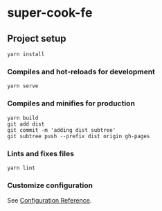 # super-cook-fe

## Project setup
```
yarn install
```

### Compiles and hot-reloads for development
```
yarn serve
```

### Compiles and minifies for production
```
yarn build
git add dist
git commit -m 'adding dist subtree'
git subtree push --prefix dist origin gh-pages
```

### Lints and fixes files
```
yarn lint
```

### Customize configuration
See [Configuration Reference](https://cli.vuejs.org/config/).
